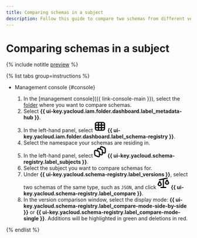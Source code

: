 ```yaml
---
title: Comparing schemas in a subject
description: Follow this guide to compare two schemas from different versions of a subject.
---
```


# Comparing schemas in a subject

{% include notitle [preview](../../_includes/note-preview.md) %}

{% list tabs group=instructions %}

- Management console {#console}
  
  1. In the [management console]({{ link-console-main }}), select the [folder](../../resource-manager/concepts/resources-hierarchy.md#folder) where you want to compare schemas.
  1. Select **{{ ui-key.yacloud.iam.folder.dashboard.label_metadata-hub }}**.
  1. In the left-hand panel, select ![image](../../_assets/console-icons/layout-cells.svg) **{{ ui-key.yacloud.iam.folder.dashboard.label_schema-registry }}**.
  1. Select the namespace your schemas are residing in.
  1. In the left-hand panel, select ![image](../../_assets/console-icons/layers-3-diagonal.svg) **{{ ui-key.yacloud.schema-registry.label_subjects }}**.
  1. Select the subject you want to compare schemas for.
  1. Under **{{ ui-key.yacloud.schema-registry.label_versions }}**, select two schemas of the same type, such as `JSON`, and click ![image](../../_assets/console-icons/scales-unbalanced.svg) **{{ ui-key.yacloud.schema-registry.label_compare }}**.
  1. In the version comparison window, select the display mode: **{{ ui-key.yacloud.schema-registry.label_compare-mode-side-by-side }}** or **{{ ui-key.yacloud.schema-registry.label_compare-mode-single }}**. Additions will be highlighted in green and deletions in red.

{% endlist %}
